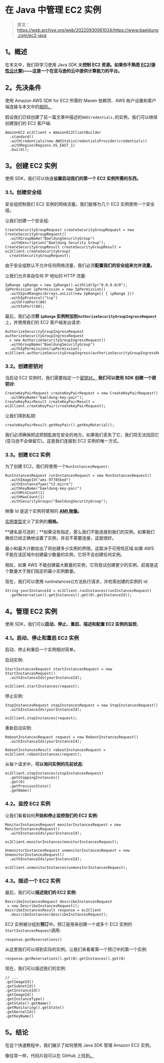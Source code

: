 # 在 Java 中管理 EC2 实例

> 原文：<https://web.archive.org/web/20220930061024/https://www.baeldung.com/ec2-java>

## 1。概述

在本文中，我们将学习使用 Java SDK 来**控制 EC2 资源。如果你不熟悉 [EC2(弹性云计算)](https://web.archive.org/web/20220703143257/https://aws.amazon.com/ec2/)——这是一个在亚马逊的云中提供计算能力的平台。**

## 2。先决条件

使用 Amazon AWS SDK for EC2 所需的 Maven 依赖项、AWS 帐户设置和客户端连接与本文中的[相同。](/web/20220703143257/https://www.baeldung.com/aws-s3-java)

假设我们已经创建了前一篇文章中描述的`AWSCredentials,`的实例，我们可以继续创建我们的 EC2 客户端:

```
AmazonEC2 ec2Client = AmazonEC2ClientBuilder
  .standard()
  .withCredentials(new AWSStaticCredentialsProvider(credentials))
  .withRegion(Regions.US_EAST_1)
  .build();
```

## 3。创建 EC2 实例

使用 SDK，我们可以快速**设置启动我们的第一个 EC2 实例所需的东西。**

### 3.1。创建安全组

安全组控制我们 EC2 实例的网络流量。我们能够为几个 EC2 实例使用一个安全组。

让我们创建一个安全组:

```
CreateSecurityGroupRequest createSecurityGroupRequest = new CreateSecurityGroupRequest()
  .withGroupName("BaeldungSecurityGroup")
  .withDescription("Baeldung Security Group");
CreateSecurityGroupResult createSecurityGroupResult = ec2Client.createSecurityGroup(
  createSecurityGroupRequest);
```

由于安全组默认不允许任何网络流量，我们必须**配置我们的安全组来允许流量。**

让我们允许来自任何 IP 地址的 HTTP 流量:

```
IpRange ipRange = new IpRange().withCidrIp("0.0.0.0/0");
IpPermission ipPermission = new IpPermission()
  .withIpv4Ranges(Arrays.asList(new IpRange[] { ipRange }))
  .withIpProtocol("tcp")
  .withFromPort(80)
  .withToPort(80);
```

最后，我们必须**将 `ipRange` 实例附加到`AuthorizeSecurityGroupIngressRequest`** 上，并使用我们的 EC2 客户端发出请求:

```
AuthorizeSecurityGroupIngressRequest authorizeSecurityGroupIngressRequest 
  = new AuthorizeSecurityGroupIngressRequest()
  .withGroupName("BaeldungSecurityGroup")
  .withIpPermissions(ipPermission);
ec2Client.authorizeSecurityGroupIngress(authorizeSecurityGroupIngressRequest);
```

### 3.2。创建密钥对

当启动 EC2 实例时，我们需要指定一个[密钥对。](https://web.archive.org/web/20220703143257/https://docs.aws.amazon.com/AWSEC2/latest/UserGuide/ec2-key-pairs.html) **我们可以使用 SDK 创建一个密钥对:**

```
CreateKeyPairRequest createKeyPairRequest = new CreateKeyPairRequest()
  .withKeyName("baeldung-key-pair");
CreateKeyPairResult createKeyPairResult = ec2Client.createKeyPair(createKeyPairRequest);
```

让我们得到私钥:

```
createKeyPairResult.getKeyPair().getKeyMaterial(); 
```

我们必须确保把这把钥匙放在安全的地方。如果我们丢失了它，我们将无法找回它(亚马逊不会保留它)。这是我们连接到 EC2 实例的唯一方式。

### 3.3。创建 EC2 实例

为了创建 EC2，我们将使用一个`RunInstancesRequest:`

```
RunInstancesRequest runInstancesRequest = new RunInstancesRequest()
  .withImageId("ami-97785bed")
  .withInstanceType("t2.micro") 
  .withKeyName("baeldung-key-pair") 
  .withMinCount(1)
  .withMaxCount(1)
  .withSecurityGroups("BaeldungSecurityGroup"); 
```

映像 Id 是这个实例将使用的 **[AMI 映像](https://web.archive.org/web/20220703143257/https://docs.aws.amazon.com/AWSEC2/latest/UserGuide/AMIs.html)。**

[实例类型](https://web.archive.org/web/20220703143257/https://docs.aws.amazon.com/AWSEC2/latest/UserGuide/instance-types.html)定义了实例的**规格。**

**键名是可选的；**如果没有指定，那么我们不能连接到我们的实例。如果我们确信已经正确地设置了实例，并且不需要连接，这就很好。

最小和最大计数给出了将创建多少实例的界限。这取决于可用性区域:如果 AWS 不能在该区域中创建最少数量的实例，它将不会创建任何实例。

相反，如果 AWS 不能创建最大数量的实例，它将尝试创建更少的实例，前提是这个数量大于我们指定的最小实例数量。

现在，我们可以使用 runInstances()方法执行请求，并检索创建的实例的 id:

```
String yourInstanceId = ec2Client.runInstances(runInstancesRequest)
  .getReservation().getInstances().get(0).getInstanceId();
```

## 4。管理 EC2 实例

使用 SDK，我们可以**启动、停止、重启、描述和配置 EC2 实例的监控**。

### 4.1。启动、停止和重启 EC2 实例

启动、停止和重启一个实例相对简单。

启动实例:

```
StartInstancesRequest startInstancesRequest = new StartInstancesRequest()
  .withInstanceIds(yourInstanceId);

ec2Client.startInstances(request); 
```

停止实例: 

```
StopInstancesRequest stopInstancesRequest = new StopInstancesRequest()
  .withInstanceIds(yourInstanceId);

ec2Client.stopInstances(request); 
```

重新启动实例:

```
RebootInstancesRequest request = new RebootInstancesRequest()
  .withInstanceIds(yourInstanceId);

RebootInstancesResult rebootInstancesRequest = ec2Client.rebootInstances(request); 
```

从每个请求中，**可以询问实例的先前状态:**

```
ec2Client.stopInstances(stopInstancesRequest)
  .getStoppingInstances()
  .get(0)
  .getPreviousState()
  .getName()
```

### 4.2。监控 EC2 实例

让我们看看如何**开始和停止监控我们的 EC2 实例:**

```
MonitorInstancesRequest monitorInstancesRequest = new MonitorInstancesRequest()
  .withInstanceIds(yourInstanceId);

ec2Client.monitorInstances(monitorInstancesRequest);

UnmonitorInstancesRequest unmonitorInstancesRequest = new UnmonitorInstancesRequest()
  .withInstanceIds(yourInstanceId);

ec2Client.unmonitorInstances(unmonitorInstancesRequest); 
```

### 4.3。描述一个 EC2 实例

最后，我们可以**描述我们的 EC2 实例:**

```
DescribeInstancesRequest describeInstancesRequest
 = new DescribeInstancesRequest();
DescribeInstancesResult response = ec2Client
  .describeInstances(describeInstancesRequest); 
```

EC2 实例被分组到**预订**中。预订是用来创建一个或多个 EC2 实例的`StartInstancesRequest`调用:

```
response.getReservations()
```

从这里我们可以得到实际的实例。让我们来看看第一个预订中的第一个实例:

```
response.getReservations().get(0).getInstances().get(0)
```

现在，我们可以描述我们的实例:

```
// ...
.getImageId()
.getSubnetId()
.getInstanceId()
.getImageId()
.getInstanceType()
.getState().getName()
.getMonitoring().getState()
.getKernelId()
.getKeyName() 
```

## 5。结论

在这个快速教程中，我们展示了如何使用 Java SDK 管理 Amazon EC2 实例。

像往常一样，代码片段可以在 GitHub 上找到[。](https://web.archive.org/web/20220703143257/https://github.com/eugenp/tutorials/tree/master/aws-modules/aws-miscellaneous)